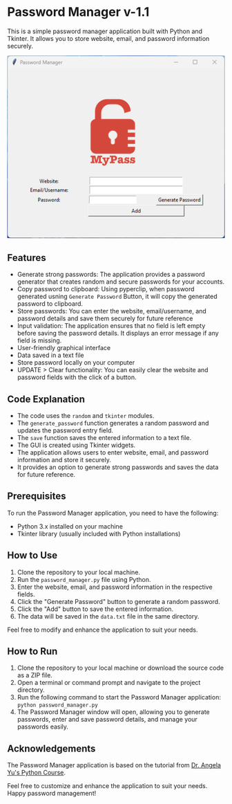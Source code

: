 # Password Manager v-1.1

This is a simple password manager application built with Python and Tkinter. It allows you to store website, email, and password information securely.

![GUI Screenshot](./screenshot.png)

## Features

- Generate strong passwords: The application provides a password generator that creates random and secure passwords for your accounts.
- Copy password to clipboard: Using pyperclip, when password generated usning `Generate Password` Button, it will copy the generated password to clipboard.
- Store passwords: You can enter the website, email/username, and password details and save them securely for future reference
- Input validation: The application ensures that no field is left empty before saving the password details. It displays an error message if any field is missing.
- User-friendly graphical interface
- Data saved in a text file
- Store password locally on your computer
- UPDATE > Clear functionality: You can easily clear the website and password fields with the click of a button.

## Code Explanation

- The code uses the `random` and `tkinter` modules.
- The `generate_password` function generates a random password and updates the password entry field.
- The `save` function saves the entered information to a text file.
- The GUI is created using Tkinter widgets.
- The application allows users to enter website, email, and password information and store it securely.
- It provides an option to generate strong passwords and saves the data for future reference.

## Prerequisites
To run the Password Manager application, you need to have the following:

- Python 3.x installed on your machine
- Tkinter library (usually included with Python installations)

## How to Use

1. Clone the repository to your local machine.
2. Run the `password_manager.py` file using Python.
3. Enter the website, email, and password information in the respective fields.
4. Click the "Generate Password" button to generate a random password.
5. Click the "Add" button to save the entered information.
6. The data will be saved in the `data.txt` file in the same directory.

Feel free to modify and enhance the application to suit your needs.

## How to Run

1. Clone the repository to your local machine or download the source code as a ZIP file.
2. Open a terminal or command prompt and navigate to the project directory.
3. Run the following command to start the Password Manager application: `python password_manager.py`
4. The Password Manager window will open, allowing you to generate passwords, enter and save password details, and manage your passwords easily.

## Acknowledgements

The Password Manager application is based on the tutorial from [Dr. Angela Yu's Python Course](https://www.udemy.com/course/100-days-of-code/).

Feel free to customize and enhance the application to suit your needs. Happy password management!



